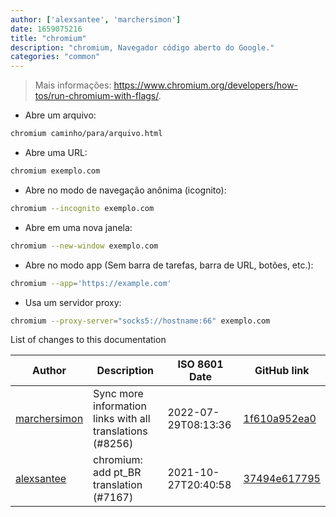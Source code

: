 ```yaml
---
author: ['alexsantee', 'marchersimon']
date: 1659075216
title: "chromium"
description: "chromium, Navegador código aberto do Google."
categories: "common"
---
```

> Mais informações: <https://www.chromium.org/developers/how-tos/run-chromium-with-flags/>.

- Abre um arquivo:

```bash
chromium caminho/para/arquivo.html
```

- Abre uma URL:

```bash
chromium exemplo.com
```

- Abre no modo de navegação anônima (icognito):

```bash
chromium --incognito exemplo.com
```

- Abre em uma nova janela:

```bash
chromium --new-window exemplo.com
```

- Abre no modo app (Sem barra de tarefas, barra de URL, botões, etc.):

```bash
chromium --app='https://example.com'
```

- Usa um servidor proxy:

```bash
chromium --proxy-server="socks5://hostname:66" exemplo.com
```
List of changes to this documentation


Author | Description | ISO 8601 Date | GitHub link
------|-----|-----|-----
[marchersimon](mailto:50295997+marchersimon@users.noreply.github.com) | Sync more information links with all translations (#8256) | 2022-07-29T08:13:36 | [1f610a952ea0](https://github.com/tldr-pages/tldr/commit/1f610a952ea0d53e0a1bdbd1246ef81f24db2f3f)
[alexsantee](mailto:40058461+alexsantee@users.noreply.github.com) | chromium: add pt_BR translation (#7167) | 2021-10-27T20:40:58 | [37494e617795](https://github.com/tldr-pages/tldr/commit/37494e617795bed2e46ff691ff1c0cfd085221b1)

